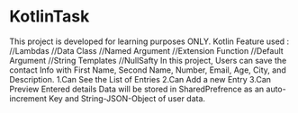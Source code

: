 # KotlinTask
This project is developed for learning purposes ONLY. 
Kotlin Feature used :
  //Lambdas //Data Class 
  //Named Argument 
  //Extension Function 
  //Default Argument 
  //String Templates 
  //NullSafty 
In this project, Users can save the contact Info with First Name, Second Name, Number, Email, Age, City, and Description.
  1.Can See the List of Entries 
  2.Can Add a new Entry 
  3.Can Preview Entered details 
Data will be stored in SharedPrefrence as an auto-increment Key and String-JSON-Object of user data.

